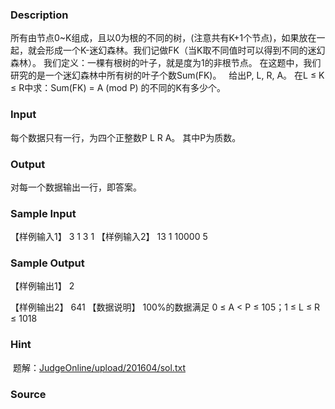 
### Description
所有由节点0~K组成，且以0为根的不同的树，(注意共有K+1个节点)，如果放在一起，就会形成一个K-迷幻森林。我们记做FK（当K取不同值时可以得到不同的迷幻森林）。
我们定义：一棵有根树的叶子，就是度为1的非根节点。
在这题中，我们研究的是一个迷幻森林中所有树的叶子个数Sum(FK)。
 
给出P, L, R, A。
在L ≤ K ≤ R中求：Sum(FK) = A (mod P) 的不同的K有多少个。
 
### Input
每个数据只有一行，为四个正整数P L R A。 其中P为质数。
### Output
对每一个数据输出一行，即答案。
### Sample Input
【样例输入1】
3 1 3 1
【样例输入2】
13 1 10000 5

### Sample Output
【样例输出1】
2

【样例输出2】
641
【数据说明】
100%的数据满足 0 ≤ A < P ≤ 105；1 ≤ L ≤ R ≤ ­1018

### Hint
 题解：[JudgeOnline/upload/201604/sol.txt](/JudgeOnline/upload/201604/sol.txt)
### Source
